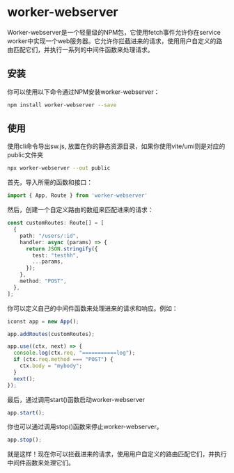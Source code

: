 # worker-webserver

Worker-webserver是一个轻量级的NPM包，它使用fetch事件允许你在service worker中实现一个web服务器。它允许你拦截进来的请求，使用用户自定义的路由匹配它们，并执行一系列的中间件函数来处理请求。
## 安装 
你可以使用以下命令通过NPM安装worker-webserver：
```bash
npm install worker-webserver --save
```

## 使用

使用cli命令导出sw.js, 放置在你的静态资源目录，如果你使用vite/umi则是对应的public文件夹

```bash
npx worker-webserver --out public
```


首先，导入所需的函数和接口：
```typescript
import { App, Route } from 'worker-webserver'
```

然后，创建一个自定义路由的数组来匹配进来的请求：

```typescript
const customRoutes: Route[] = [
  {
    path: "/users/:id",
    handler: async (params) => {
      return JSON.stringify({
        test: "testhh",
        ...params,
      });
    },
    method: "POST",
  },
];

```

你可以定义自己的中间件函数来处理进来的请求和响应。例如：
```typescript
iconst app = new App();

app.addRoutes(customRoutes);

app.use((ctx, next) => {
  console.log(ctx.req, "===========log");
  if (ctx.req.method === "POST") {
    ctx.body = "mybody";
  }
  next();
});

```

最后，通过调用start()函数启动worker-webserver
```typescript
app.start();
```

你也可以通过调用stop()函数来停止worker-webserver。
```typescript
app.stop();
```
就是这样！现在你可以拦截进来的请求，使用用户自定义的路由匹配它们，并执行中间件函数来处理它们。